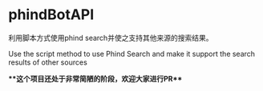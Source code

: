 # phindBotAPI
利用脚本方式使用phind search并使之支持其他来源的搜索结果。

Use the script method to use Phind Search and make it support the search results of other sources

**\*\*这个项目还处于非常简陋的阶段，欢迎大家进行PR\*\***
